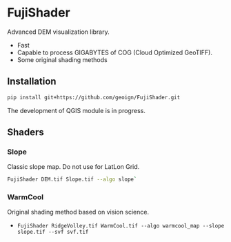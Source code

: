 # FujiShader
Advanced DEM visualization library.
- Fast
- Capable to process GIGABYTES of COG (Cloud Optimized GeoTIFF).
- Some original shading methods

## Installation
```bash
pip install git+https://github.com/geoign/FujiShader.git
```

The development of QGIS module is in progress.

## Shaders
### Slope
Classic slope map. Do not use for LatLon Grid.
```bash
FujiShader DEM.tif Slope.tif --algo slope`
```

### WarmCool
Original shading method based on vision science.
- `FujiShader RidgeVolley.tif WarmCool.tif --algo warmcool_map --slope slope.tif --svf svf.tif`
